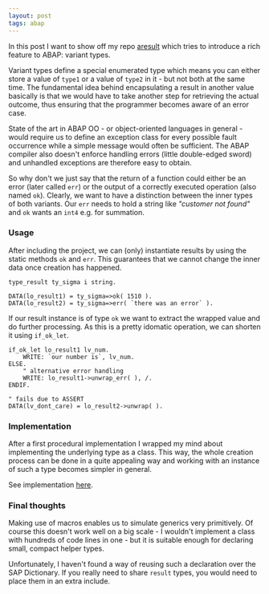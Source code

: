 ```yaml
---
layout: post
tags: abap
---
```


In this post I want to show off my repo [aresult](https://github.com/lausek/aresult.git) which tries to introduce a rich feature to ABAP: variant types. 

Variant types define a special enumerated type which means you can either store a value of `type1` or a value of `type2` in it - but not both at the same time. The fundamental idea behind encapsulating a result in another value basically is that we would have to take another step for retrieving the actual outcome, thus ensuring that the programmer becomes aware of an error case. 

State of the art in ABAP OO - or object-oriented languages in general - would require us to define an exception class for every possible fault occurrence while a simple message would often be sufficient. The ABAP compiler also doesn't enforce handling errors (little double-edged sword) and unhandled exceptions are therefore easy to obtain.

So why don't we just say that the return of a function could either be an error (later called `err`) or the output of a correctly executed operation (also named `ok`). Clearly, we want to have a distinction between the inner types of both variants. Our `err` needs to hold a string like *"customer not found"* and `ok` wants an `int4` e.g. for summation.

### Usage

After including the project, we can (only) instantiate results by using the static methods `ok` and `err`. This guarantees that we cannot change the inner data once creation has happened. 

``` abap
type_result ty_sigma i string.

DATA(lo_result1) = ty_sigma=>ok( 1510 ).
DATA(lo_result2) = ty_sigma=>err( `there was an error` ).
```

If our result instance is of type `ok` we want to extract the wrapped value and do further processing. As this is a pretty idomatic operation, we can shorten it using `if_ok_let`.

``` abap
if_ok_let lo_result1 lv_num.
    WRITE: `our number is`, lv_num.
ELSE.
    " alternative error handling
    WRITE: lo_result1->unwrap_err( ), /.
ENDIF.

" fails due to ASSERT
DATA(lv_dont_care) = lo_result2->unwrap( ).
```

### Implementation

After a first procedural implementation I wrapped my mind about implementing the underlying type as a class. This way, the whole creation process can be done in a quite appealing way and working with an instance of such a type becomes simpler in general.

See implementation [here](https://github.com/lausek/aresult/blob/master/src/zaresult.prog.abap).

### Final thoughts

Making use of macros enables us to simulate generics very primitively. Of course this doesn't work well on a big scale - I wouldn't implement a class with hundreds of code lines in one - but it is suitable enough for declaring small, compact helper types. 

Unfortunately, I haven't found a way of reusing such a declaration over the SAP Dictionary. If you really need to share `result` types, you would need to place them in an extra include.
